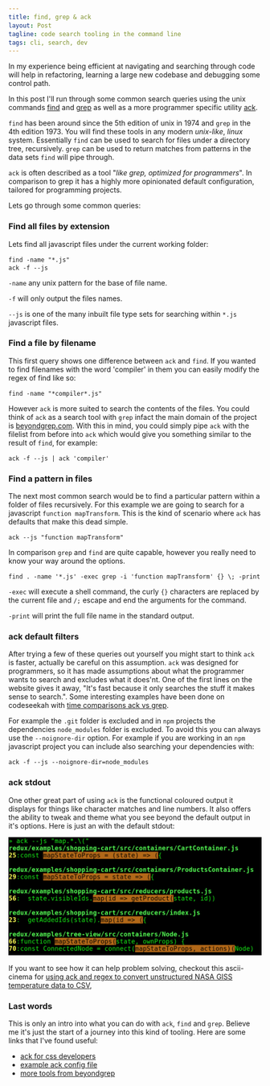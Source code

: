 ```yaml
---
title: find, grep & ack
layout: Post
tagline: code search tooling in the command line
tags: cli, search, dev
---
```


In my experience being efficient at navigating and searching through code will help in refactoring, learning a large new codebase and debugging some control path.

In this post I'll run through some common search queries using the unix commands [find](https://linux.die.net/man/1/find) and [grep](https://linux.die.net/man/1/grep) as well as a more programmer specific utility [ack](https://beyondgrep.com).

`find` has been around since the 5th edition of unix in 1974 and `grep` in the 4th edition 1973. You will find these tools in any modern *unix-like*, *linux* system. Essentially `find` can be used to search for files under a directory tree, recursively. `grep` can be used to return matches from patterns in the data sets `find` will pipe through.

`ack` is often described as a tool "*like grep, optimized for programmers*". In comparison to grep it has a highly more opinionated default configuration, tailored for programming projects.

Lets go through some common queries:

### Find all files by extension

Lets find all javascript files under the current working folder:

```shell
find -name "*.js"
ack -f --js
```

`-name` any unix pattern for the base of file name.

`-f` will only output the files names.

`--js` is one of the many inbuilt file type sets for searching within `*.js` javascript files.

### Find a file by filename

This first query shows one difference between `ack` and `find`. If you wanted to find filenames with the word 'compiler' in them you can easily modify the regex of find like so:

```shell
find -name "*compiler*.js"
```
 
 However `ack` is more suited to search the contents of the files. You could think of `ack` as a search tool with `grep` infact the main domain of the project is [beyondgrep.com](https://beyondgrep.com/). With this in mind, you could simply pipe `ack` with the filelist from before into `ack` which would give you something similar to the result of `find`, for example:
 
```shell
ack -f --js | ack 'compiler'
```

### Find a pattern in files

The next most common search would be to find a particular pattern within a folder of files recursively. For this example we are going to search for a javascript `function mapTransform`. This is the kind of scenario where `ack` has defaults that make this dead simple.

```shell
ack --js "function mapTransform"
```

In comparison `grep` and `find` are quite capable, however you really need to know your way around the options.

```shell
find . -name '*.js' -exec grep -i 'function mapTransform' {} \; -print
```

`-exec` will execute a shell command, the curly `{}` characters are replaced by the current file and `/;` escape and end the arguments for the command.

`-print` will print the full file name in the standard output.

### ack default filters

After trying a few of these queries out yourself you might start to think `ack` is faster, actually be careful on this assumption. `ack` was designed for programmers, so it has made assumptions about what the programmer wants to search and excludes what it does'nt. One of the first lines on the website gives it away, "It's fast because it only searches the stuff it makes sense to search.". Some interesting examples have been done on codeseekah with [time comparisons ack vs grep](https://codeseekah.com/2012/03/11/ack-grep-vs-grep).

For example the `.git` folder is excluded and in `npm` projects the dependencies `node_modules` folder is excluded. To avoid this you can always use the `--noignore-dir` option. For example if you are working in an `npm` javascript project you can include also searching your dependencies with:

```shell
ack -f --js --noignore-dir=node_modules
```

### ack stdout

One other great part of using `ack` is the functional coloured output it displays for things like character matches and line numbers. It also offers the ability to tweak and theme what you see beyond the default output in it's options. Here is just an with the default stdout:

![arandr](/assets/ack/ack-example.png)

If you want to see how it can help problem solving, checkout this ascii-cinema for [using ack and regex to convert unstructured NASA GISS temperature data to CSV](https://asciinema.org/a/100135),

### Last words

This is only an intro into what you can do with `ack`, `find` and `grep`. Believe me it's just the start of a journey into this kind of tooling. Here are some links that I've found useful:

* [ack for css developers](https://csswizardry.com/2017/01/ack-for-css-developers)
* [example ack config file](https://gist.github.com/mishin/4bb996dbd4a1b8f5b9b7d0f156c6b0cd)
* [more tools from beyondgrep](https://beyondgrep.com/more-tools)
